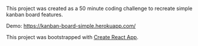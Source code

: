 This project was created as a 50 minute coding challenge to recreate simple kanban board features.

Demo: https://kanban-board-simple.herokuapp.com/

This project was bootstrapped with [Create React App](https://github.com/facebookincubator/create-react-app).

